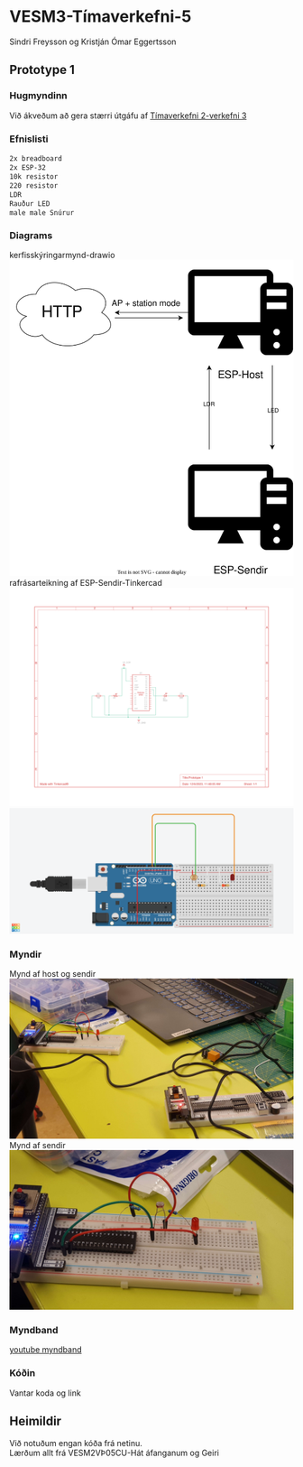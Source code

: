 # VESM3-Tímaverkefni-5
Sindri Freysson og Kristján Ómar Eggertsson
## Prototype 1
### Hugmyndinn
Við ákveðum að gera stærri útgáfu af [Tímaverkefni 2-verkefni 3](https://github.com/VESM3/IOT/blob/main/Verkefni/verkefni2.md#3-esp32-sem-vef%C3%BEj%C3%B3nn-30)  
### Efnislisti
    2x breadboard  
    2x ESP-32  
    10k resistor    
    220 resistor    
    LDR    
    Rauður LED
    male male Snúrur
### Diagrams
kerfisskýringarmynd-drawio  
![kerfisskýringarmynd](https://github.com/Hive-command/VESM3-T-maverkefni-5/blob/main/Prototype1.drawio.svg)  
rafrásarteikning af ESP-Sendir-Tinkercad  
![rafrásarteikning](https://github.com/Hive-command/VESM3-T-maverkefni-5/blob/main/Prototype1.svg)  
![rafrásarteikning](https://github.com/Hive-command/VESM3-T-maverkefni-5/blob/main/Prototype%201.png)  
### Myndir
Mynd af host og sendir  
![Mynd af host og sendir](https://github.com/Hive-command/VESM3-T-maverkefni-5/blob/main/20231206_112233.jpg)
Mynd af sendir  
![Mynd af sendir](https://github.com/Hive-command/VESM3-T-maverkefni-5/blob/main/20231206_112220.jpg)
### Myndband
[youtube myndband](https://youtu.be/bNHVBFoKwlY)
### Kóðin
Vantar koda og link
## Heimildir
Við notuðum engan kóða frá netinu.  
Lærðum allt frá VESM2VÞ05CU-Hát áfanganum og Geiri
